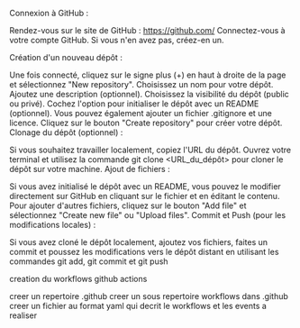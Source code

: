 Connexion à GitHub :

Rendez-vous sur le site de GitHub : https://github.com/
Connectez-vous à votre compte GitHub. Si vous n'en avez pas, créez-en un.

Création d'un nouveau dépôt :

Une fois connecté, cliquez sur le signe plus (+) en haut à droite de la page et sélectionnez "New repository".
Choisissez un nom pour votre dépôt.
Ajoutez une description (optionnel).
Choisissez la visibilité du dépôt (public ou privé).
Cochez l'option pour initialiser le dépôt avec un README (optionnel).
Vous pouvez également ajouter un fichier .gitignore et une licence.
Cliquez sur le bouton "Create repository" pour créer votre dépôt.
Clonage du dépôt (optionnel) :

Si vous souhaitez travailler localement, copiez l'URL du dépôt.
Ouvrez votre terminal et utilisez la commande git clone <URL_du_dépôt> pour cloner le dépôt sur votre machine.
Ajout de fichiers :

Si vous avez initialisé le dépôt avec un README, vous pouvez le modifier directement sur GitHub en cliquant sur le fichier et en éditant le contenu.
Pour ajouter d'autres fichiers, cliquez sur le bouton "Add file" et sélectionnez "Create new file" ou "Upload files".
Commit et Push (pour les modifications locales) :

Si vous avez cloné le dépôt localement, ajoutez vos fichiers, faites un commit et poussez les modifications vers le dépôt distant en utilisant les commandes git add, git commit et git push



creation du workflows github actions

creer un repertoire .github
creer un sous repertoire workflows dans .github
creer un fichier au format yaml qui decrit le workflows et les events a realiser